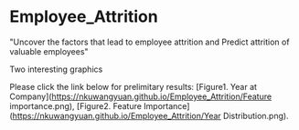 # Employee_Attrition
"Uncover the factors that lead to employee attrition and Predict attrition of valuable employees"

Two interesting graphics

Please click the link below for prelimitary results: [Figure1. Year at Company](https://nkuwangyuan.github.io/Employee_Attrition/Feature importance.png), [Figure2. Feature Importance](https://nkuwangyuan.github.io/Employee_Attrition/Year Distribution.png).
